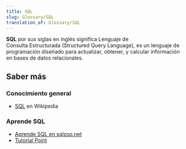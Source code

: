 ```yaml
---
title: SQL
slug: Glossary/SQL
translation_of: Glossary/SQL
---
```

**SQL** por sus siglas en inglés significa Lenguaje de Consulta Estructurada (Structured Query Language), es un lenguaje de programación diseñado para actualizar, obtener, y calcular información en bases de datos relacionales.

## Saber más

### Conocimiento general

- [SQL](https://es.wikipedia.org/wiki/SQL) en Wikipedia

### Aprende SQL

- [Aprende SQL en sqlzoo.net](http://sqlzoo.net/wiki/SQL_Tutorial)
- [Tutorial Point](http://www.tutorialspoint.com/sql/)

